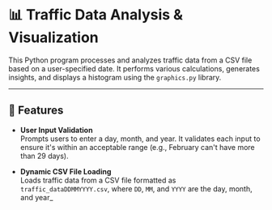 # 📊 Traffic Data Analysis & Visualization

This Python program processes and analyzes traffic data from a CSV file based on a user-specified date. It performs various calculations, generates insights, and displays a histogram using the `graphics.py` library.

---

## 🔧 Features

- **User Input Validation**  
  Prompts users to enter a day, month, and year. It validates each input to ensure it's within an acceptable range (e.g., February can't have more than 29 days).

- **Dynamic CSV File Loading**  
  Loads traffic data from a CSV file formatted as `traffic_dataDDMMYYYY.csv`, where `DD`, `MM`, and `YYYY` are the day, month, and year_
